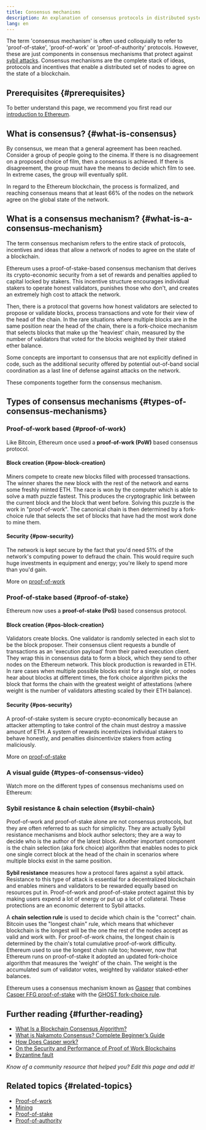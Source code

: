 ```yaml
---
title: Consensus mechanisms
description: An explanation of consensus protocols in distributed systems and the role they play in Ethereum.
lang: en
---
```


The term 'consensus mechanism' is often used colloquially to refer to 'proof-of-stake', 'proof-of-work' or 'proof-of-authority' protocols. However, these are just components in consensus mechanisms that protect against [sybil attacks](/glossary/#sybil-attack). Consensus mechanisms are the complete stack of ideas, protocols and incentives that enable a distributed set of nodes to agree on the state of a blockchain.

## Prerequisites {#prerequisites}

To better understand this page, we recommend you first read our [introduction to Ethereum](/developers/docs/intro-to-ethereum/).

## What is consensus? {#what-is-consensus}

By consensus, we mean that a general agreement has been reached. Consider a group of people going to the cinema. If there is no disagreement on a proposed choice of film, then a consensus is achieved. If there is disagreement, the group must have the means to decide which film to see. In extreme cases, the group will eventually split.

In regard to the Ethereum blockchain, the process is formalized, and reaching consensus means that at least 66% of the nodes on the network agree on the global state of the network.

## What is a consensus mechanism? {#what-is-a-consensus-mechanism}

The term consensus mechanism refers to the entire stack of protocols, incentives and ideas that allow a network of nodes to agree on the state of a blockchain.

Ethereum uses a proof-of-stake-based consensus mechanism that derives its crypto-economic security from a set of rewards and penalties applied to capital locked by stakers. This incentive structure encourages individual stakers to operate honest validators, punishes those who don't, and creates an extremely high cost to attack the network.

Then, there is a protocol that governs how honest validators are selected to propose or validate blocks, process transactions and vote for their view of the head of the chain. In the rare situations where multiple blocks are in the same position near the head of the chain, there is a fork-choice mechanism that selects blocks that make up the 'heaviest' chain, measured by the number of validators that voted for the blocks weighted by their staked ether balance.

Some concepts are important to consensus that are not explicitly defined in code, such as the additional security offered by potential out-of-band social coordination as a last line of defense against attacks on the network.

These components together form the consensus mechanism.

## Types of consensus mechanisms {#types-of-consensus-mechanisms}

### Proof-of-work based {#proof-of-work}

Like Bitcoin, Ethereum once used a **proof-of-work (PoW)** based consensus protocol.

#### Block creation {#pow-block-creation}

Miners compete to create new blocks filled with processed transactions. The winner shares the new block with the rest of the network and earns some freshly minted ETH. The race is won by the computer which is able to solve a math puzzle fastest. This produces the cryptographic link between the current block and the block that went before. Solving this puzzle is the work in "proof-of-work". The canonical chain is then determined by a fork-choice rule that selects the set of blocks that have had the most work done to mine them.

#### Security {#pow-security}

The network is kept secure by the fact that you'd need 51% of the network's computing power to defraud the chain. This would require such huge investments in equipment and energy; you're likely to spend more than you'd gain.

More on [proof-of-work](/developers/docs/consensus-mechanisms/pow/)

### Proof-of-stake based {#proof-of-stake}

Ethereum now uses a **proof-of-stake (PoS)** based consensus protocol.

#### Block creation {#pos-block-creation}

Validators create blocks. One validator is randomly selected in each slot to be the block proposer. Their consensus client requests a bundle of transactions as an 'execution payload' from their paired execution client. They wrap this in consensus data to form a block, which they send to other nodes on the Ethereum network. This block production is rewarded in ETH. In rare cases when multiple possible blocks exist for a single slot, or nodes hear about blocks at different times, the fork choice algorithm picks the block that forms the chain with the greatest weight of attestations (where weight is the number of validators attesting scaled by their ETH balance).

#### Security {#pos-security}

A proof-of-stake system is secure crypto-economically because an attacker attempting to take control of the chain must destroy a massive amount of ETH. A system of rewards incentivizes individual stakers to behave honestly, and penalties disincentivize stakers from acting maliciously.

More on [proof-of-stake](/developers/docs/consensus-mechanisms/pos/)

### A visual guide {#types-of-consensus-video}

Watch more on the different types of consensus mechanisms used on Ethereum:

<YouTube id="ojxfbN78WFQ" />

### Sybil resistance & chain selection {#sybil-chain}

Proof-of-work and proof-of-stake alone are not consensus protocols, but they are often referred to as such for simplicity. They are actually Sybil resistance mechanisms and block author selectors; they are a way to decide who is the author of the latest block. Another important component is the chain selection (aka fork choice) algorithm that enables nodes to pick one single correct block at the head of the chain in scenarios where multiple blocks exist in the same position.

**Sybil resistance** measures how a protocol fares against a sybil attack. Resistance to this type of attack is essential for a decentralized blockchain and enables miners and validators to be rewarded equally based on resources put in. Proof-of-work and proof-of-stake protect against this by making users expend a lot of energy or put up a lot of collateral. These protections are an economic deterrent to Sybil attacks.

A **chain selection rule** is used to decide which chain is the "correct" chain. Bitcoin uses the "longest chain" rule, which means that whichever blockchain is the longest will be the one the rest of the nodes accept as valid and work with. For proof-of-work chains, the longest chain is determined by the chain's total cumulative proof-of-work difficulty. Ethereum used to use the longest chain rule too; however, now that Ethereum runs on proof-of-stake it adopted an updated fork-choice algorithm that measures the 'weight' of the chain. The weight is the accumulated sum of validator votes, weighted by validator staked-ether balances.

Ethereum uses a consensus mechanism known as [Gasper](/developers/docs/consensus-mechanisms/pos/gasper/) that combines [Casper FFG proof-of-stake](https://arxiv.org/abs/1710.09437) with the [GHOST fork-choice rule](https://arxiv.org/abs/2003.03052).

## Further reading {#further-reading}

- [What Is a Blockchain Consensus Algorithm?](https://academy.binance.com/en/articles/what-is-a-blockchain-consensus-algorithm)
- [What is Nakamoto Consensus? Complete Beginner’s Guide](https://blockonomi.com/nakamoto-consensus/)
- [How Does Casper work?](https://medium.com/unitychain/intro-to-casper-ffg-9ed944d98b2d)
- [On the Security and Performance of Proof of Work Blockchains](https://eprint.iacr.org/2016/555.pdf)
- [Byzantine fault](https://en.wikipedia.org/wiki/Byzantine_fault)

_Know of a community resource that helped you? Edit this page and add it!_

## Related topics {#related-topics}

- [Proof-of-work](/developers/docs/consensus-mechanisms/pow/)
- [Mining](/developers/docs/consensus-mechanisms/pow/mining/)
- [Proof-of-stake](/developers/docs/consensus-mechanisms/pos/)
- [Proof-of-authority](/developers/docs/consensus-mechanisms/poa/)
